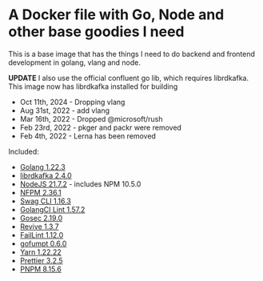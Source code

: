 # A Docker file with Go, Node and other base goodies I need

This is a base image that has the things I need to do backend and frontend development in golang, vlang and node.

**UPDATE** I also use the official confluent go lib, which requires librdkafka. This image now has librdkafka installed for building

- Oct 11th, 2024 - Dropping vlang
- Aug 31st, 2022 - add vlang
- Mar 16th, 2022 - Dropped @microsoft/rush
- Feb 23rd, 2022 - pkger and packr were removed
- Feb 4th, 2022 - Lerna has been removed

Included:

- [Golang 1.22.3](https://golang.org/dl/)
- [librdkafka 2.4.0](https://github.com/edenhill/librdkafka)
- [NodeJS 21.7.2](https://nodejs.org/en/download/current/) - includes NPM 10.5.0
- [NFPM 2.36.1](https://github.com/goreleaser/nfpm)
- [Swag CLI 1.16.3](https://github.com/swaggo/swag)
- [GolangCI Lint 1.57.2](https://github.com/golangci/golangci-lint)
- [Gosec 2.19.0](https://github.com/securego/gosec)
- [Revive 1.3.7](https://github.com/mgechev/revive)
- [FailLint 1.12.0](https://github.com/fatih/faillint)
- [gofumpt 0.6.0](https://github.com/mvdan/gofumpt)
- [Yarn 1.22.22](https://www.npmjs.com/package/yarn)
- [Prettier 3.2.5](https://www.npmjs.com/package/prettier)
- [PNPM 8.15.6](https://www.npmjs.com/package/pnpm)
